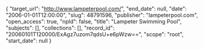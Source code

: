 {
  "target_url": "http://www.lampeterpool.com/", 
  "end_date": null, 
  "date": "2006-01-01T12:00:00", 
  "slug": 48791596, 
  "publisher": "lampeterpool.com", 
  "open_access": true, 
  "npld": false, 
  "title": "Lampeter Swimming Pool", 
  "subjects": [], 
  "collections": [], 
  "record_id": "20060101T120000/ExAgz7uzom7qdsU+e6pWzw==", 
  "scope": "root", 
  "start_date": null
}

